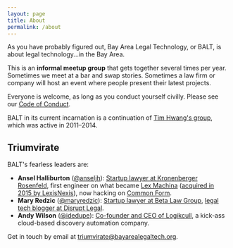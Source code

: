 ```yaml
---
layout: page
title: About
permalink: /about
---
```


As you have probably figured out, Bay Area Legal Technology, or BALT, is about legal technology...in the Bay Area.

This is an **informal meetup group** that gets together several times per year. Sometimes we meet at a bar and swap stories. Sometimes a law firm or company will host an event where people present their latest projects.

Everyone is welcome, as long as you conduct yourself civilly. Please see our [Code of Conduct](/conduct).

BALT in its current incarnation is a continuation of [Tim Hwang's group](http://www.robotandhwang.com/), which was active in 2011–2014.

## Triumvirate

BALT's fearless leaders are:

* **Ansel Halliburton** ([@anseljh](https://twitter.com/anseljh)): [Startup lawyer at Kronenberger Rosenfeld](https://www.krinternetlaw.com/attorneys/ansel-halliburton-profile), first engineer on what became [Lex Machina](https://lexmachina.com/) ([acquired in 2015 by LexisNexis](http://www.lawsitesblog.com/2015/11/now-its-official-lexisnexis-acquires-lex-machina.html)), now hacking on [Common Form](http://commonform.github.io/).
* **Mary Redzic** ([@maryredzic](https://twitter.com/maryredzic)): [Startup lawyer at Beta Law Group](http://www.betalawgroup.com/team/), [legal tech blogger at Disrupt Legal](http://disrupt.legal/).
* **Andy Wilson** ([@idedupe](https://twitter.com/idedupe)): [Co-founder and CEO of Logikcull](http://logikcull.com/company), a kick-ass cloud-based discovery automation company.

Get in touch by email at <triumvirate@bayarealegaltech.org>.
